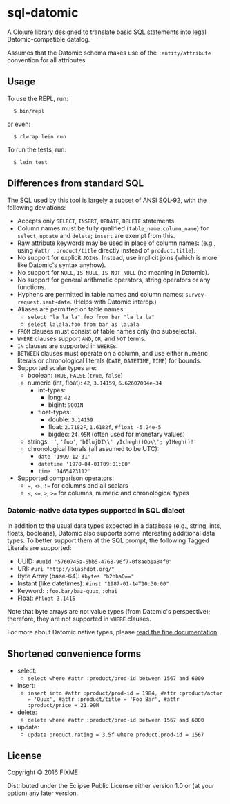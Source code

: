 # sql-datomic

A Clojure library designed to translate basic SQL statements into
legal Datomic-compatible datalog.

Assumes that the Datomic schema makes use of the `:entity/attribute`
convention for all attributes.

## Usage

To use the REPL, run:
```
  $ bin/repl
```
or even:
```
  $ rlwrap lein run
```

To run the tests, run:
```
  $ lein test
```

## Differences from standard SQL

The SQL used by this tool is largely a subset of ANSI SQL-92, with the
following deviations:

- Accepts only `SELECT`, `INSERT`, `UPDATE`, `DELETE` statements.
- Column names must be fully qualified (`table_name.column_name`)
  for `select`, `update` and `delete`; `insert` are exempt from this.
- Raw attribute keywords may be used in place of column names:
    (e.g., using `#attr :product/title` directly instead of
    `product.title`).
- No support for explicit `JOIN`s.  Instead, use implicit joins
  (which is more like Datomic's syntax anyhow).
- No support for `NULL`, `IS NULL`, `IS NOT NULL` (no meaning in Datomic).
- No support for general arithmetic operators, string operators
  or any functions.
- Hyphens are permitted in table names and column names:
  `survey-request.sent-date`.  (Helps with Datomic interop.)
- Aliases are permitted on table names:
    - `select "la la la".foo from bar "la la la"`
    - `select lalala.foo from bar as lalala`
- `FROM` clauses must consist of table names only (no subselects).
- `WHERE` clauses support `AND`, `OR`, and `NOT` terms.
- `IN` clauses are supported in `WHERE`s.
- `BETWEEN` clauses must operate on a column, and use either
  numeric literals or chronological literals (`DATE`, `DATETIME`, `TIME`)
  for bounds.
- Supported scalar types are:
    - boolean: `TRUE`, `FALSE` (`true`, `false`)
    - numeric (int, float): `42`, `3.14159`, `6.62607004e-34`
        - int-types:
            - long: `42`
            - bigint: `9001N`
        - float-types:
            - double: `3.14159`
            - float:  `2.7182F`, `1.6182f`, `#float -5.24e-5`
            - bigdec: `24.95M` (often used for monetary values)
    - strings: `''`, `'foo'`, `'bIlujDI\\' yIchegh()Qo\\'; yIHegh()!'`
    - chronological literals (all assumed to be UTC):
        - `date '1999-12-31'`
        - `datetime '1970-04-01T09:01:00'`
        - `time '1465423112'`
- Supported comparison operators:
    - `=`, `<>`, `!=` for columns and all scalars
    - `<`, `<=`, `>`, `>=` for columns, numeric and chronological types

### Datomic-native data types supported in SQL dialect

In addition to the usual data types expected in a database
(e.g., string, ints, floats, booleans), Datomic also supports some
interesting additional data types.  To better support them at the
SQL prompt, the following Tagged Literals are supported:

- UUID: `#uuid "5760745a-5bb5-4768-96f7-0f8aeb1a84f0"`
- URI: `#uri "http://slashdot.org/"`
- Byte Array (base-64): `#bytes "b2hhaQ=="`
- Instant (like datetimes): `#inst "1987-01-14T10:30:00"`
- Keyword: `:foo.bar/baz-quux`, `:ohai`
- Float: `#float 3.1415`

Note that byte arrays are not value types (from Datomic's perspective);
therefore, they are not supported in `WHERE` clauses.

For more about Datomic native types, please
[read the fine documentation](http://docs.datomic.com/schema.html#text-1-1).

## Shortened convenience forms

- select:
    - `select where #attr :product/prod-id between 1567 and 6000`
- insert:
    - `insert into
         #attr :product/prod-id = 1984,
         #attr :product/actor = 'Quux',
         #attr :product/title = 'Foo Bar',
         #attr :product/price = 21.99M`
- delete:
    - `delete where #attr :product/prod-id between 1567 and 6000`
- update:
    - `update product.rating = 3.5f where product.prod-id = 1567`

## License

Copyright © 2016 FIXME

Distributed under the Eclipse Public License either version 1.0 or (at
your option) any later version.
